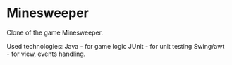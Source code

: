 # Minesweeper
Clone of the game Minesweeper.

Used technologies:
Java - for game logic
JUnit - for unit testing
Swing/awt - for view, events handling.
